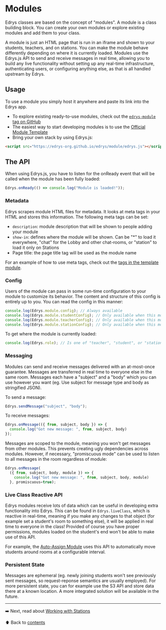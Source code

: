 # Modules

Edrys classes are based on the concept of "modules". A module is a class
building block. You can create your own modules or explore existing modules and
add them to your class.

A module is just an HTML page that is run in an iframe and shown to your
students, teachers, and on stations. You can make the module behave differently
depending on where it is currently loaded. Modules use the Edrys.js API to send
and receive messages in real time, allowing you to build any live functionality
without setting up any real-time infrastructure, authenticating users, or
configuring anything else, as that is all handled upstream by Edrys.

## Usage

To use a module you simply host it anywhere and paste its link into the Edrys
app.

- To explore existing ready-to-use modules, check out the
  [`edrys-module` tag on GitHub](https://github.com/topics/edrys-module)
- The easiest way to start developing modules is to use the
  [Official Module Template](https://github.com/edrys-org/module)
 - Bring your own stack by using Edrys.js:
 
 ```html
 <script src="https://edrys-org.github.io/edrys/module/edrys.js"></script>
 ```

## The API

When using Edrys.js, you have to listen for the onReady event that will be
called when the module has been fully loaded:

```js
Edrys.onReady(() => console.log("Module is loaded!"));
```

### Metadata

Edrys scrapes module HTML files for metadata. It looks at meta tags in your HTML
and stores this information. The following meta tags can be set:

- `description`: module description that will be shown to people adding your
  module
- `show-in`: defines where the module will be shown. Can be "*" to load it
  everywhere, "chat" for the Lobby and other chat-rooms, or "station" to load it
  only on Stations
- Page title: the page title tag will be used as the module name

For an example of how to use meta tags, check out the
[tags in the template module](https://github.com/edrys-org/module/blob/main/index.html).

### Config

Users of the module can pass in some run-time configuration to your module to
customize its behavior. The content and structure of this config is entirely up
to you. You can read the config in this manner:

```js
console.log(Edrys.module.config); // Always available
console.log(Edrys.module.studentConfig); // Only available when this module is loaded to a student
console.log(Edrys.module.teacherConfig); // Only available when this module is loaded to a teacher
console.log(Edrys.module.stationConfig); // Only available when this module is loaded on a station
```

To get where the module is currently loaded:

```js
console.log(Edrys.role); // Is one of "teacher", "student", or "station"
```

### Messaging

Modules can send and receive messages delivered with an at-most-once guarantee. Messages are transferred in real time to
everyone else in the same room. Messages each have a "subject" and a "body"
which you can use however you want (eg. Use subject for message type and body as
stringified JSON).

To send a message:

```js
Edrys.sendMessage("subject", "body");
```

To receive messages:

```js
Edrys.onMessage(({ from, subject, body }) => {
  console.log("Got new message: ", from, subject, body)
});
```

Messages are scoped to the module, meaning you won't get messages from other modules.
This prevents creating ugly dependencies across modules. However, if necessary,
"promiscuous mode" can be used to listen to all messages in the room regardless of module:

```js
Edrys.onMessage(
  ({ from, subject, body, module }) => {
    console.log("Got new message: ", from, subject, body, module) 
  }, promiscuous=true);
```

### Live Class Reactive API

Edrys modules receive lots of data which can be useful in developing extra
functionality into Edrys. This can be found in `Edrys.liveClass`, which is
reactive in real-time, meaning if you make any changes to that object (for
example set a student's room to something else), it will be applied in real
time to everyone in the class! Provided of course you have proper permissions,
modules loaded on the student's end won't be able to make use of this API.

For example, the [Auto-Assign Module](https://github.com/edrys-org/module-auto-assign)
uses this API to automatically move students around rooms at a configurable interval.

### Persistent State

Messages are ephemeral (eg. newly joining students won't see previously sent messages, so request-reponse semantics are usually employed). For more persistent state, you can for example use the S3 API and store data there at a known location. A more integrated solution will be available in the future.

---

➡️ Next, read about [Working with Stations](Stations.md)

⬆️ Back to [contents](README.md)
